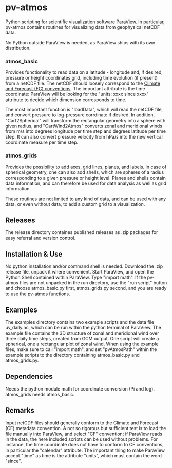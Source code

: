 pv-atmos
========

Python scripting for scientific visualization software [ParaView](http://www.paraview.org). In particular, pv-atmos contains routines for visualizing data from geophysical netCDF data.

No Python outside ParaView is needed, as ParaView ships with its own distribution.

### atmos_basic

Provides functionality to read data on a latitude - longitude and, if desired, pressure or height coordinates grid, including time evolution (if present) from a netCDF file. The netCDF should loosely correspond to the [Climate and Forecast (FC) conventions](https://en.wikipedia.org/wiki/Climate_and_Forecast_Metadata_Conventions). The important attribute is the time coordinate: ParaView will be looking for the "units: xxxx since xxxx" attribute to decide which dimension corresponds to time.

The most important function is "loadData", which will read the netCDF file, and convert pressure to log-pressure corrdinate if desired. In addition, "Cart2Spherical" will transform the rectangular geometry into a sphere with given radius, and "CartWind2Atmos" converts zonal and meridional winds from m/s into degrees longitude per time step and degrees latitude per time step. It can also convert pressure velocity from hPa/s into the new vertical coordinate measure per time step.

### atmos_grids

Provides the possibility to add axes, grid lines, planes, and labels. In case of spherical geometry, one can also add shells, which are spheres of a radius corresponding to a given pressure or height level. Planes and shells contain data information, and can therefore be used for data analysis as well as grid information.

These routines are not limited to any kind of data, and can be used with any data, or even without data, to add a custom grid to a visualization. 


Releases
--------

The release directory containes published releases as .zip packages for easy referral and version control.

Installation & Use
------------------

No python installation and/or command shell is needed. Download the .zip release file, unpack it where convenient. Start ParaView, and open the Python Shell contained within ParaView. Type "import math". If the pv-atmos files are not unpacked in the run directory, use the "run script" button and choose atmos_basic.py first, atmos_grids.py second, and you are ready to use the pv-atmos functions.


Examples
--------

The examples directory contains two example scripts and the data file uv_daily.nc, which can be run within the python terminal of ParaView. The example file contains the 3D structure of zonal and meridional wind over three daily time steps, created from GCM output. One script will create a spherical, one a rectangular plot of zonal wind. When using the example files, make sure to call "import math", and set "pvAtmosPath" within the example scripts to the directory containing atmos_basic.py and atmos_grids.py.


Dependencies
------------

Needs the python module math for coordinate conversion (Pi and log). atmos_grids needs atmos_basic.

Remarks
-------

Input netCDF files should generally conform to the Climate and Forecast (CF) metadata convention. A not so rigorous but sufficient test is to load the file manually into ParaView, and select "CF" convention; if ParaView reads in the data, the here included scripts can be used without problems.
For instance, the time coordinate does not have to conform to CF conventions, in particular the "calendar" attribute: The important thing to make ParaView accept "time" as time is the attribute "units", which must contain the word "since".